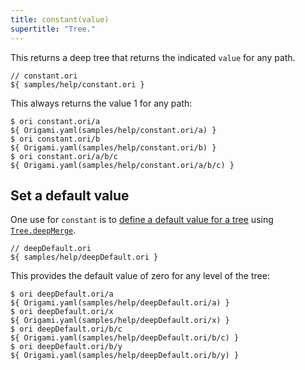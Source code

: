 ```yaml
---
title: constant(value)
supertitle: "Tree."
---
```


This returns a deep tree that returns the indicated `value` for any path.

```ori
// constant.ori
${ samples/help/constant.ori }
```

This always returns the value 1 for any path:

```console
$ ori constant.ori/a
${ Origami.yaml(samples/help/constant.ori/a) }
$ ori constant.ori/b
${ Origami.yaml(samples/help/constant.ori/b) }
$ ori constant.ori/a/b/c
${ Origami.yaml(samples/help/constant.ori/a/b/c) }
```

## Set a default value

One use for `constant` is to [define a default value for a tree](/language/howTo.html#define-a-default-value) using [`Tree.deepMerge`](deepMerge.html).

```ori
// deepDefault.ori
${ samples/help/deepDefault.ori }
```

This provides the default value of zero for any level of the tree:

```console
$ ori deepDefault.ori/a
${ Origami.yaml(samples/help/deepDefault.ori/a) }
$ ori deepDefault.ori/x
${ Origami.yaml(samples/help/deepDefault.ori/x) }
$ ori deepDefault.ori/b/c
${ Origami.yaml(samples/help/deepDefault.ori/b/c) }
$ ori deepDefault.ori/b/y
${ Origami.yaml(samples/help/deepDefault.ori/b/y) }
```

